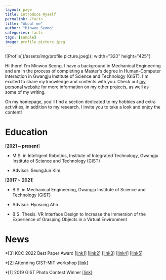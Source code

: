 ```yaml
---
layout: page
title: Introduce Myself
permalink: /facts
title: "About me"
author: "Minwoo Seong"
categories: facts
tags: [sample]
image: profile picture.jpeg
---
```


![Profile](/assets/img/profile picture.jpeg){: width="320" height="425"}

Hi there! I'm Minwoo Seong. I have a background in Mechanical Engineering and am in the process of completing a Master's degree in Human-Computer Interaction in Gwangju Institute of Science and Technology (GIST). I'm excited to share my knowledge and contents with you. Check out [my personal website](https://dailyminiii.github.io/) for more information on my other projects, as well as some of my writing.

On my homepage, you'll find a section dedicated to my hobbies and extra activities, in addition to my research. I invite you to take a look and enjoy the content!


# Education



[**2021 ~ present**]

  * M.S. in Intelligent Robotics, Institute of Integrated Technology, Gwangju Institute of Science and Technology (GIST)

  * Advisor: SeungJun Kim


[**2017 ~ 2021**]       

  * B.S. in Mechanical Engineering, Gwangju Institute of Science and Technology (GIST)

  * Advisor: Hyosung Ahn

  * B.S. Thesis: VR Interface Design to Increase the Immersion of the Experience of Grasping Objects in a Virtual Environment


# News

 *[3] KCC 2022 Best Paper Award [[link1]](http://www.chum-dan.net/news/articleView.html?idxno=6089) [[link2]](https://news.unn.net/news/articleView.html?idxno=531642) [[link3]](https://www.news1.kr/articles/?4753497) [[link4]](https://news.nate.com/view/20220726n07118) [[link5]](https://news.nate.com/view/20220726n07367)
 
 
 *[2] Attending GIST-MIT workshop [[link]](https://www.etnews.com/20220711000027)
 
 
 *[1] 2019 GIST Photo Contest Winner [[link]](https://www.gist.ac.kr/kr/html/sub06/060101.html?mode=V&no=194113)


